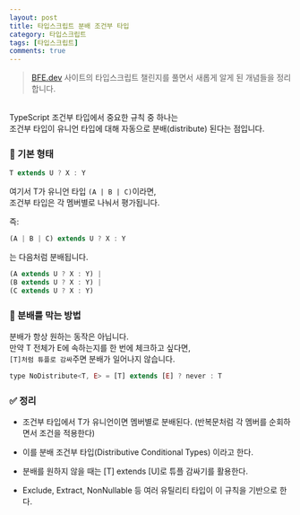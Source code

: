 ```yaml
---
layout: post
title: 타입스크립트 분배 조건부 타입
category: 타입스크립트
tags: [타입스크립트]
comments: true
---
```


<!-- @format -->

> [BFE.dev](https://bigfrontend.dev/typescript/implement-Exclude-T-E) 사이트의 타입스크립트 챌린지를 풀면서 새롭게 알게 된 개념들을 정리합니다.

<br/>
TypeScript 조건부 타입에서 중요한 규칙 중 하나는<br/>
조건부 타입이 유니언 타입에 대해 자동으로 분배(distribute) 된다는 점입니다.<br/>

### 📌 기본 형태

```js
T extends U ? X : Y
```

여기서 T가 유니언 타입 `(A | B | C)`이라면,<br/>
조건부 타입은 각 멤버별로 나눠서 평가됩니다.<br/>

즉:<br/>

```js
(A | B | C) extends U ? X : Y
```

는 다음처럼 분배됩니다.<br/>

```js
(A extends U ? X : Y) |
(B extends U ? X : Y) |
(C extends U ? X : Y)
```

### 📌 분배를 막는 방법

분배가 항상 원하는 동작은 아닙니다.<br/>
만약 T 전체가 E에 속하는지를 한 번에 체크하고 싶다면,<br/>
`[T]처럼 튜플로 감싸`주면 분배가 일어나지 않습니다.<br/>

```js
type NoDistribute<T, E> = [T] extends [E] ? never : T
```

### ✅ 정리

- 조건부 타입에서 T가 유니언이면 멤버별로 분배된다. (반복문처럼 각 멤버를 순회하면서 조건을 적용한다)

- 이를 분배 조건부 타입(Distributive Conditional Types) 이라고 한다.

- 분배를 원하지 않을 때는 [T] extends [U]로 튜플 감싸기를 활용한다.

- Exclude, Extract, NonNullable 등 여러 유틸리티 타입이 이 규칙을 기반으로 한다.
